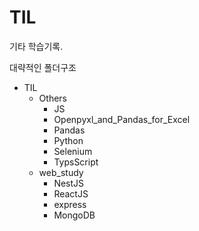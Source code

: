 # TIL

기타 학습기록.

대략적인 폴더구조

- TIL
  - Others
    - JS
    - Openpyxl_and_Pandas_for_Excel
    - Pandas
    - Python
    - Selenium
    - TypsScript
  - web_study
    - NestJS
    - ReactJS
    - express
    - MongoDB

